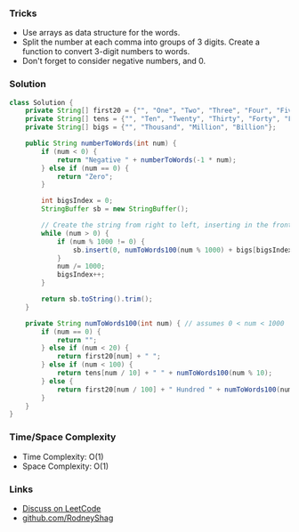### Tricks

- Use arrays as data structure for the words.
- Split the number at each comma into groups of 3 digits. Create a function to convert 3-digit numbers to words.
- Don't forget to consider negative numbers, and 0.

### Solution

```java
class Solution {
    private String[] first20 = {"", "One", "Two", "Three", "Four", "Five", "Six", "Seven", "Eight", "Nine", "Ten", "Eleven", "Twelve", "Thirteen", "Fourteen", "Fifteen", "Sixteen", "Seventeen", "Eighteen", "Nineteen"};
    private String[] tens = {"", "Ten", "Twenty", "Thirty", "Forty", "Fifty", "Sixty", "Seventy", "Eighty", "Ninety"};
    private String[] bigs = {"", "Thousand", "Million", "Billion"};

    public String numberToWords(int num) {
        if (num < 0) {
            return "Negative " + numberToWords(-1 * num);
        } else if (num == 0) {
            return "Zero";
        }

        int bigsIndex = 0;
        StringBuffer sb = new StringBuffer();

        // Create the string from right to left, inserting in the front.
        while (num > 0) {
            if (num % 1000 != 0) {
                sb.insert(0, numToWords100(num % 1000) + bigs[bigsIndex] + " ");
            }
            num /= 1000;
            bigsIndex++;
        }

        return sb.toString().trim();
    }

    private String numToWords100(int num) { // assumes 0 < num < 1000
        if (num == 0) {
            return "";
        } else if (num < 20) {
            return first20[num] + " ";
        } else if (num < 100) {
            return tens[num / 10] + " " + numToWords100(num % 10);
        } else {
            return first20[num / 100] + " Hundred " + numToWords100(num % 100);
        }
    }
}
```

### Time/Space Complexity

- Time Complexity: O(1)
- Space Complexity: O(1)

### Links

- [Discuss on LeetCode](https://leetcode.com/problems/integer-to-english-words/discuss/343084)
- [github.com/RodneyShag](https://github.com/RodneyShag)

